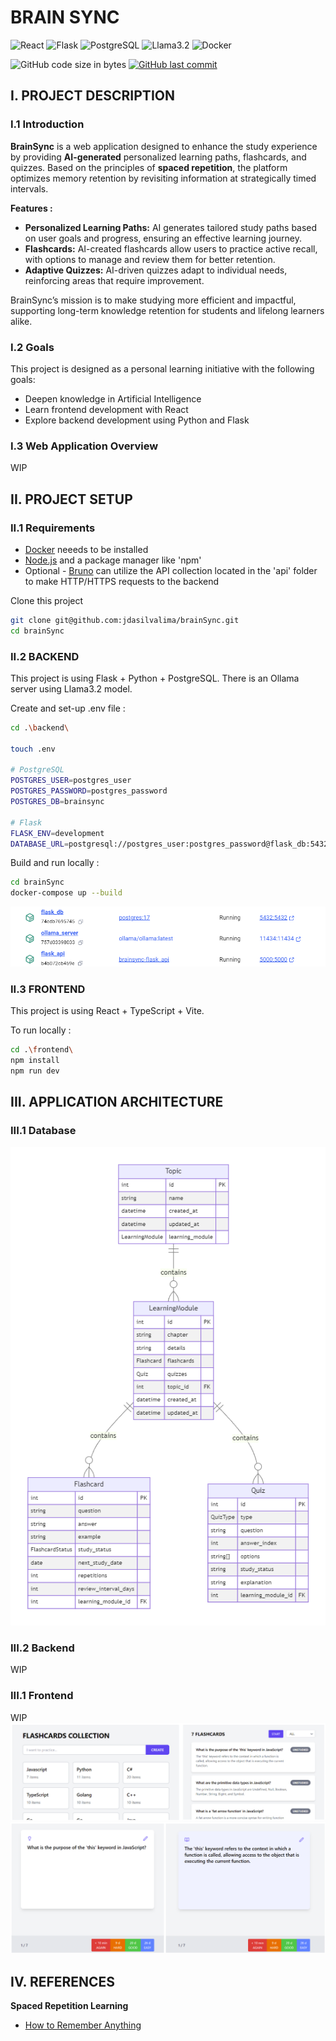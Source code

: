 # BRAIN SYNC

![React](https://img.shields.io/badge/React-20232A?style=for-the-badge&logo=react&logoColor=61DAFB)
![Flask](https://img.shields.io/badge/Flask-000000?style=for-the-badge&logo=flask&logoColor=white)
![PostgreSQL](https://img.shields.io/badge/PostgreSQL-316192?style=for-the-badge&logo=postgresql&logoColor=white)
![Llama3.2](https://img.shields.io/badge/Llama3.2-000000?style=for-the-badge&logo=ollama&logoColor=white)
![Docker](https://img.shields.io/badge/docker-%230db7ed.svg?style=for-the-badge&logo=docker&logoColor=white)

![GitHub code size in bytes](https://img.shields.io/github/languages/code-size/jdasilvalima/brainSync?style=for-the-badge)
[![GitHub last commit](https://img.shields.io/github/last-commit/jdasilvalima/brainSync?style=for-the-badge)](https://github.com/jdasilvalima/brainSync/commits)

## I. PROJECT DESCRIPTION
### I.1 Introduction
**BrainSync** is a web application designed to enhance the study experience by providing **AI-generated** personalized learning paths, flashcards, and quizzes. Based on the principles of **spaced repetition**, the platform optimizes memory retention by revisiting information at strategically timed intervals.

**Features :**

- **Personalized Learning Paths:** AI generates tailored study paths based on user goals and progress, ensuring an effective learning journey.
- **Flashcards:** AI-created flashcards allow users to practice active recall, with options to manage and review them for better retention.
- **Adaptive Quizzes:** AI-driven quizzes adapt to individual needs, reinforcing areas that require improvement.

BrainSync’s mission is to make studying more efficient and impactful, supporting long-term knowledge retention for students and lifelong learners alike.

### I.2 Goals
This project is designed as a personal learning initiative with the following goals:

- Deepen knowledge in Artificial Intelligence
- Learn frontend development with React
- Explore backend development using Python and Flask

### I.3 Web Application Overview
WIP

## II. PROJECT SETUP
### II.1 Requirements
- [Docker](https://www.docker.com/) neeeds to be installed
- [Node.js](https://nodejs.org/en) and a package manager like 'npm'
- Optional - [Bruno](https://www.usebruno.com/) can utilize the API collection located in the 'api' folder to make HTTP/HTTPS requests to the backend

Clone this project
  ```sh
  git clone git@github.com:jdasilvalima/brainSync.git
  cd brainSync
  ```

### II.2 BACKEND
This project is using Flask + Python + PostgreSQL.
There is an Ollama server using Llama3.2 model.

Create and set-up .env file :
```sh
cd .\backend\

touch .env

# PostgreSQL
POSTGRES_USER=postgres_user
POSTGRES_PASSWORD=postgres_password
POSTGRES_DB=brainsync

# Flask
FLASK_ENV=development
DATABASE_URL=postgresql://postgres_user:postgres_password@flask_db:5432/brainsync
```

Build and run locally :
```sh
cd brainSync
docker-compose up --build
```

![Backend Docker Containers](./readme-doc/backend-containers.png)

### II.3 FRONTEND
This project is using React + TypeScript + Vite.

To run locally :
```sh
cd .\frontend\
npm install
npm run dev
```

## III. APPLICATION ARCHITECTURE
### III.1 Database
![Tables](./readme-doc/tables.png)

### III.2 Backend
WIP

### III.1 Frontend
WIP
![Frontend topic / flashcards presentation](./readme-doc/frontend-flashcards-topic.png)
![Flashcards presentation](./readme-doc/frontend-flashcards.png)

## IV. REFERENCES
**Spaced Repetition Learning**
- [How to Remember Anything](https://rachel.fast.ai/posts/2023-02-21-anki/)